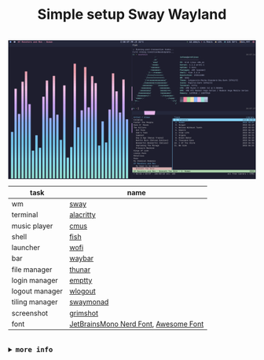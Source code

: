 
<p align="center"> <h1 align="center">Simple setup Sway Wayland</h1></p>
                 


</table>

<br>

<img src="screenshot/screenshot.png" width=1020 align="center">

<br>

| task              | name                   |
| ----------------- | ---------------------- |
| wm                | [sway](https://swaywm.org/)                                      |
| terminal          | [alacritty](https://github.com/alacritty/alacritty)                                      |
| music player      | [cmus](https://cmus.github.io/)         |
| shell             | [fish](https://fishshell.com/)                            |
| launcher          | [wofi](https://hg.sr.ht/~scoopta/wofi)
| bar               | [waybar](https://github.com/Alexays/Waybar)                   |
| file manager              | [thunar](https://docs.xfce.org/xfce/thunar/start)                   |
| login manager              | [emptty](https://github.com/tvrzna/emptty)                 |
| logout manager              | [wlogout](https://github.com/ArtsyMacaw/wlogout)                   |
| tiling manager       | [swaymonad](https://github.com/nicolasavru/swaymonad)                                 | 
| screenshot        | [grimshot](https://manpages.debian.org/unstable/grimshot/grimshot.1.en.html)                                  | 
| font              | [JetBrainsMono Nerd Font](https://www.nerdfonts.com/font-downloads), [Awesome Font](https://fontawesome.com/)                                       |

<br>



<details close>
    <summary><samp><b>more info</b></samp></summary>


<br>

* **Added Shortcut**
    * cmus
        - *Ctrl+Alt+m* - open cmus
        - *Ctrl+Alt+space* - play/pause
        - *Ctrl+Alt+n* - next
        - *Ctrl+Alt+b* - previous
        - *Ctrl+Alt+u* - update library
    * cava
        - *Ctrl+Alt+v* - open cava
    * grimshot
        - *Ctrl+Alt+p* - take screenshot
    * wlogout
        - *Ctrl+Alt+q* - open wlogout

* **Added Fish command**
    * addpath
        easily add component to your $PATH
    * removepath
        easily remove component from your $PATH
<br>

